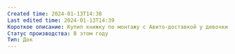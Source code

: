 ```yaml
---
Created time: 2024-01-13T14:38
Last edited time: 2024-01-13T14:39
Короткое описание: Купил книжку по монтажу с Авито-доставкой у девочки из СПб. Новая, не распакованная, покупалась в подарок, не пригодилась. Еду познакомиться с девочкой.
Статус производства: В этом году
Тип: Док
---
```

